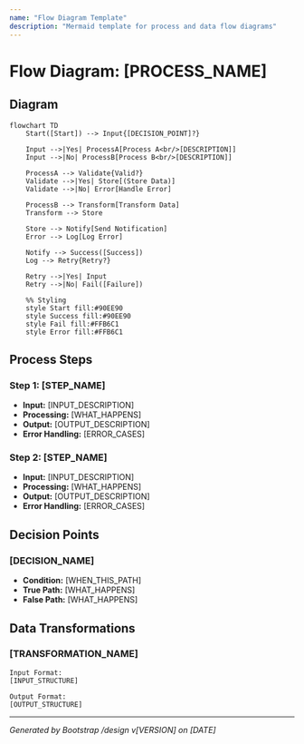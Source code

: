 ```yaml
---
name: "Flow Diagram Template"
description: "Mermaid template for process and data flow diagrams"
---
```


# Flow Diagram: [PROCESS_NAME]

## Diagram

```mermaid
flowchart TD
    Start([Start]) --> Input{[DECISION_POINT]?}

    Input -->|Yes| ProcessA[Process A<br/>[DESCRIPTION]]
    Input -->|No| ProcessB[Process B<br/>[DESCRIPTION]]

    ProcessA --> Validate{Valid?}
    Validate -->|Yes| Store[(Store Data)]
    Validate -->|No| Error[Handle Error]

    ProcessB --> Transform[Transform Data]
    Transform --> Store

    Store --> Notify[Send Notification]
    Error --> Log[Log Error]

    Notify --> Success([Success])
    Log --> Retry{Retry?}

    Retry -->|Yes| Input
    Retry -->|No| Fail([Failure])

    %% Styling
    style Start fill:#90EE90
    style Success fill:#90EE90
    style Fail fill:#FFB6C1
    style Error fill:#FFB6C1
```

## Process Steps

### Step 1: [STEP_NAME]
- **Input:** [INPUT_DESCRIPTION]
- **Processing:** [WHAT_HAPPENS]
- **Output:** [OUTPUT_DESCRIPTION]
- **Error Handling:** [ERROR_CASES]

### Step 2: [STEP_NAME]
- **Input:** [INPUT_DESCRIPTION]
- **Processing:** [WHAT_HAPPENS]
- **Output:** [OUTPUT_DESCRIPTION]
- **Error Handling:** [ERROR_CASES]

## Decision Points

### [DECISION_NAME]
- **Condition:** [WHEN_THIS_PATH]
- **True Path:** [WHAT_HAPPENS]
- **False Path:** [WHAT_HAPPENS]

## Data Transformations

### [TRANSFORMATION_NAME]
```
Input Format:
[INPUT_STRUCTURE]

Output Format:
[OUTPUT_STRUCTURE]
```

---
*Generated by Bootstrap /design v[VERSION] on [DATE]*